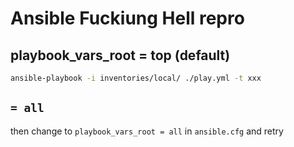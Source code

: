 # Ansible Fuckiung Hell repro

## playbook_vars_root = top (default)

```bash
ansible-playbook -i inventories/local/ ./play.yml -t xxx
```

## `= all`

then change to `playbook_vars_root = all` in `ansible.cfg` and retry
